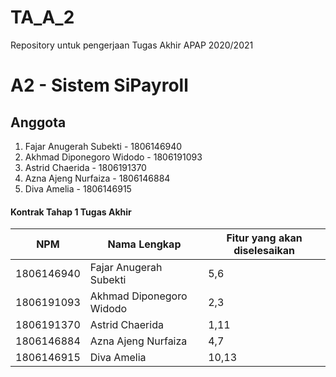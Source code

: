 # TA_A_2
Repository untuk pengerjaan Tugas Akhir APAP 2020/2021

# A2 - Sistem SiPayroll

## Anggota
1. Fajar Anugerah Subekti - 1806146940
2. Akhmad Diponegoro Widodo - 1806191093
3. Astrid Chaerida - 1806191370
4. Azna Ajeng Nurfaiza - 1806146884
5. Diva Amelia - 1806146915

#### Kontrak Tahap 1 Tugas Akhir
|       NPM     | Nama Lengkap  |Fitur yang akan diselesaikan|
| ------------- | --------------------- |-------------|
| 1806146940  | Fajar Anugerah Subekti |  5,6           |
| 1806191093  | Akhmad Diponegoro Widodo  |  2,3           |
| 1806191370  | Astrid Chaerida  | 1,11            |
| 1806146884 | Azna Ajeng Nurfaiza | 4,7            |
| 1806146915 | Diva Amelia |10,13             |



